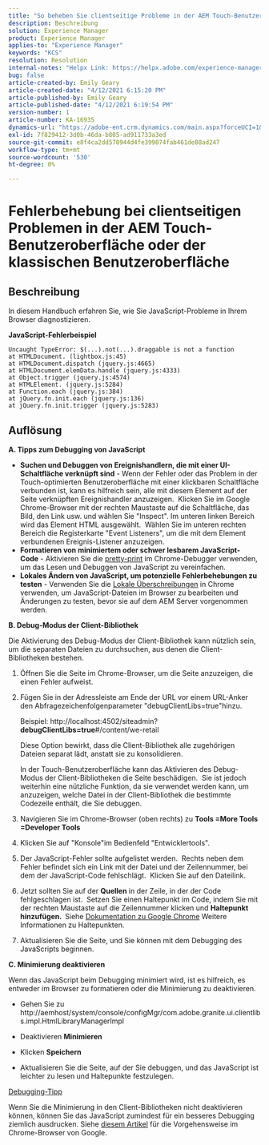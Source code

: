 ```yaml
---
title: "So beheben Sie clientseitige Probleme in der AEM Touch-Benutzeroberfläche oder der klassischen Benutzeroberfläche"
description: Beschreibung
solution: Experience Manager
product: Experience Manager
applies-to: "Experience Manager"
keywords: "KCS"
resolution: Resolution
internal-notes: "Helpx Link: https://helpx.adobe.com/experience-manager/kb/How-to-debug-javascript-errors-in-AEM.html"
bug: false
article-created-by: Emily Geary
article-created-date: "4/12/2021 6:15:20 PM"
article-published-by: Emily Geary
article-published-date: "4/12/2021 6:19:54 PM"
version-number: 1
article-number: KA-16935
dynamics-url: "https://adobe-ent.crm.dynamics.com/main.aspx?forceUCI=1&pagetype=entityrecord&etn=knowledgearticle&id=2eb50a08-bb9b-eb11-b1ac-000d3a3680d8"
exl-id: 7f829412-3d0b-46da-b805-ad911733a3ed
source-git-commit: e8f4ca2dd578944d4fe399074fab461de88ad247
workflow-type: tm+mt
source-wordcount: '530'
ht-degree: 0%

---
```


# Fehlerbehebung bei clientseitigen Problemen in der AEM Touch-Benutzeroberfläche oder der klassischen Benutzeroberfläche

## Beschreibung


In diesem Handbuch erfahren Sie, wie Sie JavaScript-Probleme in Ihrem Browser diagnostizieren.

<b>JavaScript-Fehlerbeispiel</b>




```
Uncaught TypeError: $(...).not(...).draggable is not a function
at HTMLDocument. (lightbox.js:45)
at HTMLDocument.dispatch (jquery.js:4665)
at HTMLDocument.elemData.handle (jquery.js:4333)
at Object.trigger (jquery.js:4574)
at HTMLElement. (jquery.js:5284)
at Function.each (jquery.js:384)
at jQuery.fn.init.each (jquery.js:136)
at jQuery.fn.init.trigger (jquery.js:5283)
```



## Auflösung


<b>A. Tipps zum Debugging von JavaScript</b>

- <b>Suchen und Debuggen von Ereignishandlern, die mit einer UI-Schaltfläche verknüpft sind</b> - Wenn der Fehler oder das Problem in der Touch-optimierten Benutzeroberfläche mit einer klickbaren Schaltfläche verbunden ist, kann es hilfreich sein, alle mit diesem Element auf der Seite verknüpften Ereignishandler anzuzeigen.  Klicken Sie im Google Chrome-Browser mit der rechten Maustaste auf die Schaltfläche, das Bild, den Link usw. und wählen Sie &quot;Inspect&quot;. Im unteren linken Bereich wird das Element HTML ausgewählt.  Wählen Sie im unteren rechten Bereich die Registerkarte &quot;Event Listeners&quot;, um die mit dem Element verbundenen Ereignis-Listener anzuzeigen.
- <b>Formatieren von minimiertem oder schwer lesbarem JavaScript-Code</b> - Aktivieren Sie die [pretty-print](https://developers.google.com/web/tools/chrome-devtools/javascript/pretty-print) im Chrome-Debugger verwenden, um das Lesen und Debuggen von JavaScript zu vereinfachen.
- <b>Lokales Ändern von JavaScript, um potenzielle Fehlerbehebungen zu testen</b> - Verwenden Sie die [Lokale Überschreibungen](https://developers.google.com/web/updates/2018/01/devtools#overrides) in Chrome verwenden, um JavaScript-Dateien im Browser zu bearbeiten und Änderungen zu testen, bevor sie auf dem AEM Server vorgenommen werden.


<b>B. Debug-Modus der Client-Bibliothek</b>

Die Aktivierung des Debug-Modus der Client-Bibliothek kann nützlich sein, um die separaten Dateien zu durchsuchen, aus denen die Client-Bibliotheken bestehen.

1. Öffnen Sie die Seite im Chrome-Browser, um die Seite anzuzeigen, die einen Fehler aufweist.
2. Fügen Sie in der Adressleiste am Ende der URL vor einem URL-Anker den Abfragezeichenfolgenparameter &quot;debugClientLibs=true&quot;hinzu.

   Beispiel: http://localhost:4502/siteadmin?<b>debugClientLibs=true</b>#/content/we-retail

   Diese Option bewirkt, dass die Client-Bibliothek alle zugehörigen Dateien separat lädt, anstatt sie zu konsolidieren.

   In der Touch-Benutzeroberfläche kann das Aktivieren des Debug-Modus der Client-Bibliotheken die Seite beschädigen.  Sie ist jedoch weiterhin eine nützliche Funktion, da sie verwendet werden kann, um anzuzeigen, welche Datei in der Client-Bibliothek die bestimmte Codezeile enthält, die Sie debuggen.
3. Navigieren Sie im Chrome-Browser (oben rechts) zu <b>Tools =More Tools =Developer Tools</b>
4. Klicken Sie auf &quot;Konsole&quot;im Bedienfeld &quot;Entwicklertools&quot;.
5. Der JavaScript-Fehler sollte aufgelistet werden.  Rechts neben dem Fehler befindet sich ein Link mit der Datei und der Zeilennummer, bei dem der JavaScript-Code fehlschlägt.  Klicken Sie auf den Dateilink.
6. Jetzt sollten Sie auf der <b>Quellen</b> in der Zeile, in der der Code fehlgeschlagen ist.  Setzen Sie einen Haltepunkt im Code, indem Sie mit der rechten Maustaste auf die Zeilennummer klicken und <b>Haltepunkt hinzufügen.  </b>Siehe [Dokumentation zu Google Chrome](https://developers.google.com/web/tools/chrome-devtools/javascript/breakpoints) Weitere Informationen zu Haltepunkten.
7. Aktualisieren Sie die Seite, und Sie können mit dem Debugging des JavaScripts beginnen.


<b>C. Minimierung deaktivieren</b>

Wenn das JavaScript beim Debugging minimiert wird, ist es hilfreich, es entweder im Browser zu formatieren oder die Minimierung zu deaktivieren.

- Gehen Sie zu http://aemhost/system/console/configMgr/com.adobe.granite.ui.clientlibs.impl.HtmlLibraryManagerImpl


- Deaktivieren <b>Minimieren</b>


- Klicken <b>Speichern</b>


- Aktualisieren Sie die Seite, auf der Sie debuggen, und das JavaScript ist leichter zu lesen und Haltepunkte festzulegen.


<u>Debugging-Tipp</u>

Wenn Sie die Minimierung in den Client-Bibliotheken nicht deaktivieren können, können Sie das JavaScript zumindest für ein besseres Debugging ziemlich ausdrucken. Siehe [diesem Artikel](https://developers.google.com/web/tools/chrome-devtools/javascript/pretty-print) für die Vorgehensweise im Chrome-Browser von Google.
